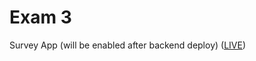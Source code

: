 # Exam 3

Survey App (will be enabled after backend deploy) ([LIVE](https://eager-leavitt-2e5ac2.netlify.app/))